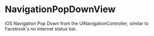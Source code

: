 # NavigationPopDownView
iOS Navigation Pop Down from the UINavigationController, similar to Facebook's no internet status bar.

